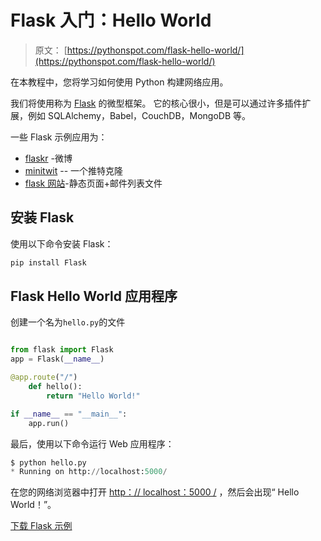 # Flask 入门：Hello World

> 原文： [https://pythonspot.com/flask-hello-world/](https://pythonspot.com/flask-hello-world/)

在本教程中，您将学习如何使用 Python 构建网络应用。

我们将使用称为 [Flask](https://pythonspot.com/python-flask-tutorials/) 的微型框架。 它的核心很小，但是可以通过许多插件扩展，例如 SQLAlchemy，Babel，CouchDB，MongoDB 等。

一些  Flask 示例应用为：

*   [flaskr](http://flask.pocoo.org/docs/0.10/tutorial/introduction/) -微博
*   [minitwit](https://github.com/mitsuhiko/flask/tree/master/examples/minitwit/)  -- 一个推特克隆
*   [flask 网站](https://github.com/mitsuhiko/flask-website)-静态页面+邮件列表文件

## 安装 Flask

使用以下命令安装 Flask：

```py
pip install Flask

```

## Flask Hello World 应用程序

创建一个名为`hello.py`的文件

```py

from flask import Flask
app = Flask(__name__)

@app.route("/")
    def hello():
        return "Hello World!"

if __name__ == "__main__":
    app.run()

```

最后，使用以下命令运行 Web 应用程序：

```py
$ python hello.py
* Running on http://localhost:5000/

```

在您的网络浏览器中打开 [http：// localhost：5000 /](http://localhost:5000/) ，然后会出现“ Hello World！”。

[下载  Flask 示例](https://pythonspot.com/download-flask-examples/)